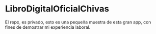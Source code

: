 # LibroDigitalOficialChivas
El repo, es privado, esto es una pequeña muestra de esta gran app, con fines de demostrar mi experiencia laboral.
